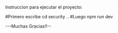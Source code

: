 
Instruccion para ejecutar el proyecto:

#Primero escribe cd security ..
#Luego npm run dev

---Muchas Gracias!!--